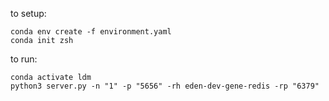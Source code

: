 to setup:

```
conda env create -f environment.yaml
conda init zsh
```

to run:

```
conda activate ldm
python3 server.py -n "1" -p "5656" -rh eden-dev-gene-redis -rp "6379"
```
